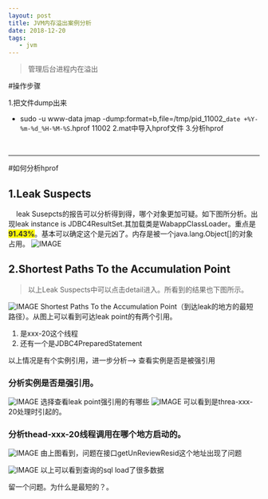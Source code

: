 ```yaml
---
layout: post
title: JVM内存溢出案例分析
date: 2018-12-20
tags:
   - jvm
---
```

> 管理后台进程内在溢出


#操作步骤

1.把文件dump出来
- sudo -u www-data jmap -dump:format=b,file=/tmp/pid_11002_`date +%Y-%m-%d_%H-%M-%S`.hprof 11002
2.mat中导入hprof文件
3.分析hprof
<br>

----

#如何分析hprof


## 1.Leak Suspects
&nbsp; &nbsp; leak Susepcts的报告可以分析得到得，哪个对象更加可疑。如下图所分析。出现leak instance is JDBC4ResultSet.其加载类是WabappClassLoader。重点是<font color="#323232" style="background-color: rgb(254, 250, 0);"><b>91.43%</b></font>。基本可以确定这个是元凶了。内存是被一个java.lang.Object[]的对象占用。
![IMAGE](http://cn-isoda-oss.yy.com/admin/video/BFE34A20514F93C59628111FDF170480.jpg)


## 2.Shortest Paths To the Accumulation Point
> 以上Leak Suspects中可以点击detail进入。所看到的结果也下图所示。

![IMAGE](http://cn-isoda-oss.yy.com/admin/video/631D06EA72570F700C12C498366312DA.jpg)
Shortest Paths To the Accumulation Point（到达leak的地方的最短路径）。从图上可以看到可达leak point的有两个引用。
1. 是xxx-20这个线程
2. 还有一个是JDBC4PreparedStatement

以上情况是有个实例引用，进一步分析--> 查看实例是否是被强引用

### 分析实例是否是强引用。
![IMAGE](http://cn-isoda-oss.yy.com/admin/video/F13CA832683529E54C4D88B7604732A9.jpg)
选择查看leak point强引用的有哪些
![IMAGE](http://cn-isoda-oss.yy.com/admin/video/CB900BE0DBB5394B2614B4BA735313A8.jpg)
可以看到是threa-xxx-20处理时引起的。

### 分析thead-xxx-20线程调用在哪个地方启动的。
![IMAGE](http://cn-isoda-oss.yy.com/admin/video/5AD849E903F26D1622175CB8F1509D83.jpg)
由上图看到，问题在接口getUnReviewResid这个地址出现了问题

![IMAGE](http://cn-isoda-oss.yy.com/admin/video/5C051362A29974CDCBA83FF3C94827E0.jpg)
以上可以看到查询的sql load了很多数据








留一个问题。为什么是最短的？。
 
  
